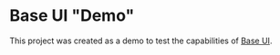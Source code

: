 # Base UI "Demo"

This project was created as a demo to test the capabilities of [Base UI](https://baseweb.design).

